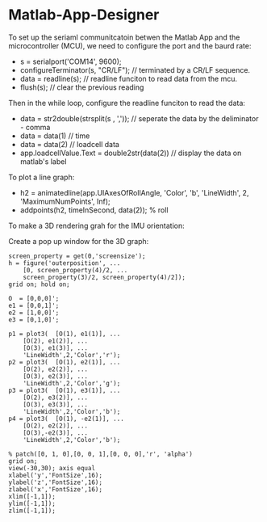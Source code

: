 # Matlab-App-Designer

To set up the seriaml communitcatoin betwen the Matlab App and the microcontroller (MCU), we need to configure the port and the baurd rate:
- s = serialport('COM14', 9600);
- configureTerminator(s, "CR/LF"); // terminated by a CR/LF sequence.
- data = readline(s); // readline funciton to read data from the mcu.
- flush(s); // clear the previous reading

Then in the while loop, configure the readline funciton to read the data:

- data = str2double(strsplit(s , ',')); // seperate the data by the deliminator - comma
- data = data(1) // time 
- data = data(2) // loadcell data
- app.loadcellValue.Text = double2str(data(2)) // display the data on matlab's label

To plot a line graph:

- h2 = animatedline(app.UIAxesOfRollAngle, 'Color', 'b', 'LineWidth', 2, 'MaximumNumPoints', Inf);
- addpoints(h2, timeInSecond, data(2)); % roll

To make a 3D rendering grah for the IMU orientation:

Create a pop up window for the 3D graph:
```
screen_property = get(0,'screensize');
h = figure('outerposition', ...
    [0, screen_property(4)/2, ...
    screen_property(3)/2, screen_property(4)/2]);
grid on; hold on;

O  = [0,0,0]';
e1 = [0,0,1]';
e2 = [1,0,0]';
e3 = [0,1,0]';

p1 = plot3(  [O(1), e1(1)], ...
    [O(2), e1(2)], ...
    [O(3), e1(3)], ...
    'LineWidth',2,'Color','r');
p2 = plot3(  [O(1), e2(1)], ...
    [O(2), e2(2)], ...
    [O(3), e2(3)], ...
    'LineWidth',2,'Color','g');
p3 = plot3(  [O(1), e3(1)], ...
    [O(2), e3(2)], ...
    [O(3), e3(3)], ...
    'LineWidth',2,'Color','b');
p4 = plot3(  [O(1), -e2(1)], ...
    [O(2), e2(2)], ...
    [O(3),-e2(3)], ...
    'LineWidth',2,'Color','b');

% patch([0, 1, 0],[0, 0, 1],[0, 0, 0],'r', 'alpha')
grid on;
view(-30,30); axis equal
xlabel('y','FontSize',16);
ylabel('z','FontSize',16);
zlabel('x','FontSize',16);
xlim([-1,1]);
ylim([-1,1]);
zlim([-1,1]);
```
